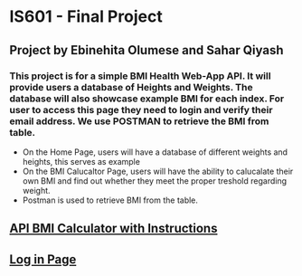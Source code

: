 # IS601 - Final Project
## Project by Ebinehita Olumese and Sahar Qiyash

### This project is for a simple BMI Health Web-App API. It will provide users a database of Heights and Weights. The database will also showcase example BMI for each index. For user to access this page they need to login and verify their email address. We use POSTMAN to retrieve the BMI from table.
  - On the Home Page, users will have a database of different weights and heights, this serves as example 
  - On the BMI Calucaltor Page, users will have the ability to calucalate their own BMI and find out whether they meet the proper treshold regarding weight. 
  - Postman is used to retrieve BMI from the table.
    
## [API BMI Calculator with Instructions](./screenshots/APIBMICalculator.pdf)

## [Log in Page](./examples.md)




